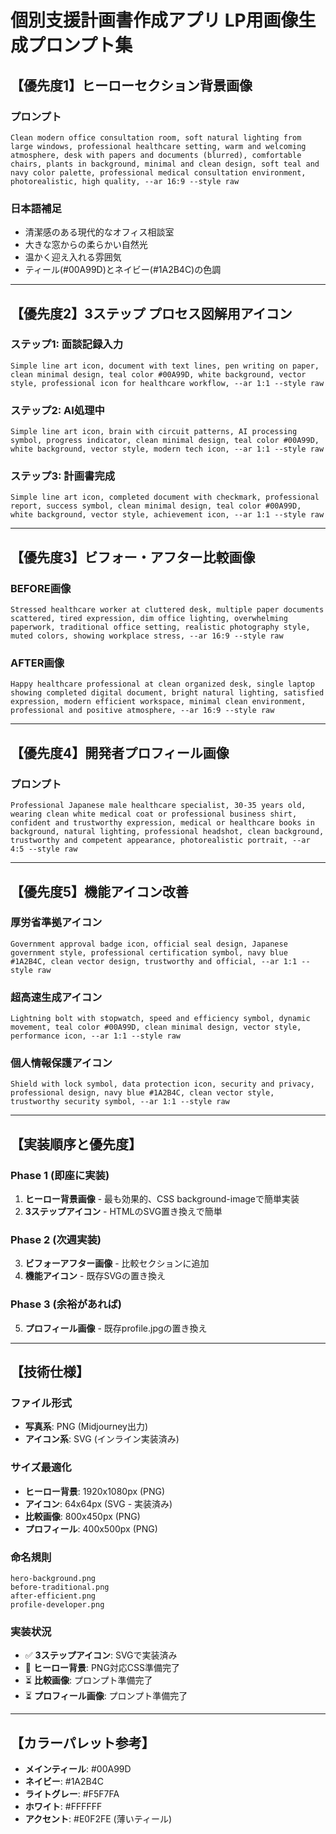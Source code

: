 # 個別支援計画書作成アプリ LP用画像生成プロンプト集

## 【優先度1】ヒーローセクション背景画像

### プロンプト
```
Clean modern office consultation room, soft natural lighting from large windows, professional healthcare setting, warm and welcoming atmosphere, desk with papers and documents (blurred), comfortable chairs, plants in background, minimal and clean design, soft teal and navy color palette, professional medical consultation environment, photorealistic, high quality, --ar 16:9 --style raw
```

### 日本語補足
- 清潔感のある現代的なオフィス相談室
- 大きな窓からの柔らかい自然光
- 温かく迎え入れる雰囲気
- ティール(#00A99D)とネイビー(#1A2B4C)の色調

---

## 【優先度2】3ステップ プロセス図解用アイコン

### ステップ1: 面談記録入力
```
Simple line art icon, document with text lines, pen writing on paper, clean minimal design, teal color #00A99D, white background, vector style, professional icon for healthcare workflow, --ar 1:1 --style raw
```

### ステップ2: AI処理中
```
Simple line art icon, brain with circuit patterns, AI processing symbol, progress indicator, clean minimal design, teal color #00A99D, white background, vector style, modern tech icon, --ar 1:1 --style raw
```

### ステップ3: 計画書完成
```
Simple line art icon, completed document with checkmark, professional report, success symbol, clean minimal design, teal color #00A99D, white background, vector style, achievement icon, --ar 1:1 --style raw
```

---

## 【優先度3】ビフォー・アフター比較画像

### BEFORE画像
```
Stressed healthcare worker at cluttered desk, multiple paper documents scattered, tired expression, dim office lighting, overwhelming paperwork, traditional office setting, realistic photography style, muted colors, showing workplace stress, --ar 16:9 --style raw
```

### AFTER画像
```
Happy healthcare professional at clean organized desk, single laptop showing completed digital document, bright natural lighting, satisfied expression, modern efficient workspace, minimal clean environment, professional and positive atmosphere, --ar 16:9 --style raw
```

---

## 【優先度4】開発者プロフィール画像

### プロンプト
```
Professional Japanese male healthcare specialist, 30-35 years old, wearing clean white medical coat or professional business shirt, confident and trustworthy expression, medical or healthcare books in background, natural lighting, professional headshot, clean background, trustworthy and competent appearance, photorealistic portrait, --ar 4:5 --style raw
```

---

## 【優先度5】機能アイコン改善

### 厚労省準拠アイコン
```
Government approval badge icon, official seal design, Japanese government style, professional certification symbol, navy blue #1A2B4C, clean vector design, trustworthy and official, --ar 1:1 --style raw
```

### 超高速生成アイコン
```
Lightning bolt with stopwatch, speed and efficiency symbol, dynamic movement, teal color #00A99D, clean minimal design, vector style, performance icon, --ar 1:1 --style raw
```

### 個人情報保護アイコン
```
Shield with lock symbol, data protection icon, security and privacy, professional design, navy blue #1A2B4C, clean vector style, trustworthy security symbol, --ar 1:1 --style raw
```

---

## 【実装順序と優先度】

### Phase 1 (即座に実装)
1. **ヒーロー背景画像** - 最も効果的、CSS background-imageで簡単実装
2. **3ステップアイコン** - HTMLのSVG置き換えで簡単

### Phase 2 (次週実装)
3. **ビフォーアフター画像** - 比較セクションに追加
4. **機能アイコン** - 既存SVGの置き換え

### Phase 3 (余裕があれば)
5. **プロフィール画像** - 既存profile.jpgの置き換え

---

## 【技術仕様】

### ファイル形式
- **写真系**: PNG (Midjourney出力)
- **アイコン系**: SVG (インライン実装済み)

### サイズ最適化
- **ヒーロー背景**: 1920x1080px (PNG)
- **アイコン**: 64x64px (SVG - 実装済み)
- **比較画像**: 800x450px (PNG)
- **プロフィール**: 400x500px (PNG)

### 命名規則
```
hero-background.png
before-traditional.png
after-efficient.png
profile-developer.png
```

### 実装状況
- ✅ **3ステップアイコン**: SVGで実装済み
- 🔄 **ヒーロー背景**: PNG対応CSS準備完了
- ⏳ **比較画像**: プロンプト準備完了
- ⏳ **プロフィール画像**: プロンプト準備完了

---

## 【カラーパレット参考】

- **メインティール**: #00A99D
- **ネイビー**: #1A2B4C  
- **ライトグレー**: #F5F7FA
- **ホワイト**: #FFFFFF
- **アクセント**: #E0F2FE (薄いティール)
